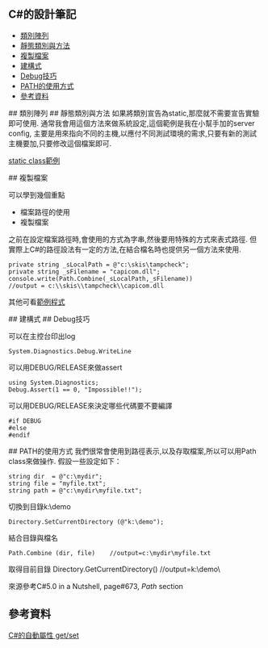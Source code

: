 C#的設計筆記
----------



* [類別陣列](#複類別陣列)
* [靜態類別與方法](#靜態類別與方法)
* [複製檔案](#複製檔案)
* [建構式](#建構式)
* [Debug技巧](#Debug技巧)
* [PATH的使用方式](#PATH的使用方式)
* [參考資料](#參考資料)

<a name="類別陣列"/>
## 類別陣列


<a name="靜態類別與方法案"/>
## 靜態類別與方法
如果將類別宣告為static,那麼就不需要宣告實驗即可使用. 通常我會用這個方法來做系統設定,這個範例是我在小幫手加的server config, 主要是用來指向不同的主機,以應付不同測試環境的需求,只要有新的測試主機要加,只要修改這個檔案即可.

[static class範例](https://bitbucket.org/tony62101/skis/src/c5b5d811bad270c1eb9b9766bc0c1e9168d3fcf0/%E7%AF%84%E4%BE%8B%E7%A8%8B%E5%BC%8F/static%20class%E7%AF%84%E4%BE%8B/ServerConfig.cs?at=master)

<a name="複製檔案"/>
## 複製檔案

可以學到幾個重點

- 檔案路徑的使用
- 複製檔案

之前在設定檔案路徑時,會使用的方式為字串,然後要用特殊的方式來表式路徑. 但實際上C#的路徑設法有一定的方法,在結合檔名時也提供另一個方法來使用.

```
private string _sLocalPath = @"c:\skis\tampcheck";
private string _sFilename = "capicom.dll";
console.write(Path.Combine(_sLocalPath,_sFilename))
//output = c:\\skis\\tampcheck\\capicom.dll
```

其他可看[範例程式](https://github.com/mrtony/mvc/blob/master/example/%E8%A4%87%E8%A3%BD%E6%AA%94%E6%A1%88%E7%9A%84%E7%AF%84%E4%BE%8B/FileCopy.cs)

<a name="建構式"/>
## 建構式

<a name="Debug技巧"/>
## Debug技巧

可以在主控台印出log

	System.Diagnostics.Debug.WriteLine
可以用DEBUG/RELEASE來做assert

	using System.Diagnostics;
	Debug.Assert(1 == 0, "Impossible!!");
可以用DEBUG/RELEASE來決定哪些代碼要不要編譯

	#if DEBUG
	#else
	#endif


<a name="PATH的使用方式"/>
## PATH的使用方式
我們很常會使用到路徑表示,以及存取檔案,所以可以用Path class來做操作. 假設一些設定如下：

	string dir  = @"c:\mydir";
	string file = "myfile.txt";
	string path = @"c:\mydir\myfile.txt";

切換到目錄k:\demo

	Directory.SetCurrentDirectory (@"k:\demo");

結合目錄與檔名

	Path.Combine (dir, file)	//output=c:\mydir\myfile.txt


取得目前目錄
Directory.GetCurrentDirectory()	//output=k:\demo\

來源參考C#5.0 in a Nutshell, page#673, *Path* section


<a name="參考資料"></a>
## 參考資料
[C#的自動屬性 get/set](http://alansong.pixnet.net/blog/post/55999534-c%23-get-set-%E5%8F%8A%E8%87%AA%E5%8B%95%E5%B1%AC%E6%80%A7)

